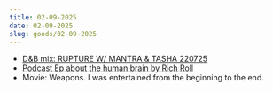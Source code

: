 ```yaml
---
title: 02-09-2025
date: 02-09-2025
slug: goods/02-09-2025
---
```


* [D&amp;B mix: RUPTURE W/ MANTRA & TASHA 220725](https://soundcloud.com/user-643553014/rupture-w-mantra-tasha-220725)
* [Podcast Ep about the human brain by Rich Roll](https://www.richroll.com/podcast/brain-compilation-932/)
* Movie: Weapons. I was entertained from the beginning to the end.